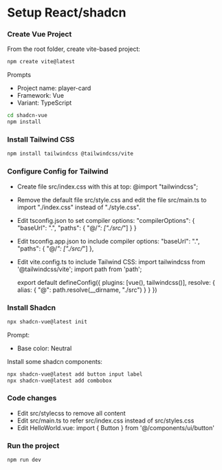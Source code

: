 # Setup React/shadcn 

### Create Vue Project
From the root folder, create vite-based project:
```bash
npm create vite@latest
```

Prompts
-	Project name: player-card
-	Framework: Vue
-	Variant: TypeScript

```bash
cd shadcn-vue
npm install
```

### Install Tailwind CSS
```bash
npm install tailwindcss @tailwindcss/vite
```

### Configure Config for Tailwind
- Create file src/index.css with this at top:
	@import "tailwindcss";

- Remove the default file src/style.css and edit the file src/main.ts
  to import "./index.css" instead of "./style.css".

- Edit tsconfig.json to set compiler options:
	"compilerOptions": {
	  "baseUrl": ".",
	  "paths": {
	    "@/*": ["./src/*"]
	  }
	}

- Edit tsconfig.app.json to include compiler options:
	"baseUrl": ".",
	"paths": {
		"@/*": ["./src/*"]
	},

- Edit vite.config.ts to include Tailwind CSS:
	import tailwindcss from '@tailwindcss/vite';
	import path from 'path';

	export default defineConfig({
  	plugins: [vue(), tailwindcss()],
  	resolve: {
    	alias: {
      	"@": path.resolve(__dirname, "./src")
    	}
  	}
	})

### Install Shadcn
```bash
npx shadcn-vue@latest init
```

Prompt:
-	Base color: Neutral

Install some shadcn components:
```bash
npx shadcn-vue@latest add button input label
npx shadcn-vue@latest add combobox
```

### Code changes
- Edit src/stylecss to remove all content
- Edit src/main.ts to refer src/index.css instead of src/styles.css
- Edit HelloWorld.vue:
	import { Button } from '@/components/ui/button'

### Run the project
```bash
npm run dev
```
